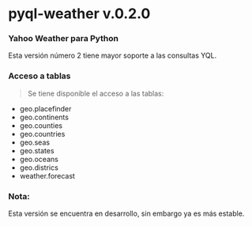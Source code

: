 pyql-weather v.0.2.0
=================
### Yahoo Weather para Python


Esta versión número 2 tiene mayor soporte a las consultas YQL.

### Acceso a tablas

> Se tiene disponible el acceso a las tablas:

+ geo.placefinder
+ geo.continents
+ geo.counties
+ geo.countries
+ geo.seas
+ geo.states
+ geo.oceans
+ geo.districs
+ weather.forecast


### Nota:

Esta versión se encuentra en desarrollo, sin embargo ya es más estable.